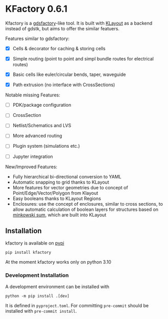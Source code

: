 # KFactory 0.6.1

Kfactory is a [gdsfactory](https://github.com/gdsfactory/gdsfactory)-like tool. It is built with [KLayout](https://klayout.de) as a backend instead of gdstk, but aims to offer the similar featuers.

Features similar to gdsfactory:

- [x] Cells & decorator for caching & storing cells
- [x] Simple routing (point to point and simpl bundle routes for electrical routes)
- [x] Basic cells like euler/circular bends, taper, waveguide
- [x] Path extrusion (no interface with CrossSections)


Notable missing Features:
- [ ] PDK/package configuration
- [ ] CrossSection
- [ ] Netlist/Schematics and LVS
- [ ] More advanced routing
- [ ] Plugin system (simulations etc.)
- [ ] Jupyter integration


New/Improved Features:
- Fully hierarchical bi-directional conversion to YAML
- Automatic snapping to grid thanks to KLayout
- More features for vector geometries due to concept of Point/Edge/Vector/Polygon from Klayout
- Easy booleans thanks to KLayout Regions
- Enclosures: use the concept of enclosures, similar to cross sections, to allow automatic
  calculation of boolean layers for structures based on [minkowski sum](https://en.wikipedia.org/wiki/Minkowski_addition),
  which are built into KLayout


## Installation

kfactory is available on [pypi](https://pypi.org/project/kfactory/)

```
pip install kfactory
```

At the moment kfactory works only on python 3.10

### Development Installation


A development environment can be installed with

```
python -m pip install .[dev]
```

It is defined in `pyproject.toml`. For committing `pre-commit` should be installed with `pre-commit install`.
